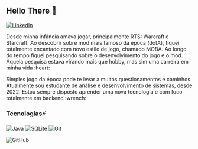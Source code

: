 ## Hello There :wave: 

[![LinkedIn](https://img.shields.io/badge/linkedin-%230077B5.svg?style=for-the-badge&logo=linkedin&logoColor=white&)](https://www.linkedin.com/in/brendoviegasy)

<p>Desde minha infância amava jogar, principalmente RTS: Warcraft e Starcraft. Ao descobrir sobre mod mais famoso da época (dotA), fiquei totalmente encantado com novo estilo de jogo, chamado MOBA. Ao longo do tempo fiquei pesquisando sobre o desenvolvimento do jogo e o mod. Aquela pesquisa estava virando mais que hobby, mas sim uma carreira em minha vida :heart:</p>

<p>Simples jogo da época pode te levar a muitos questionamentos e caminhos. Atualmente sou estudante de análise e desenvolvimento de sistemas, desde 2022. Estou sempre disposto aprender uma nova tecnologia e com foco totalmente em backend :wrench:</p>

### Tecnologias:zap:
![Java](https://img.shields.io/badge/java-%23ED8B00.svg?style=for-the-badge&logo=java&logoColor=white)
![SQLite](https://img.shields.io/badge/sqlite-%2307405e.svg?style=for-the-badge&logo=sqlite&logoColor=white)
![Git](https://img.shields.io/badge/git-%23F05033.svg?style=for-the-badge&logo=git&logoColor=white)

![GitHub](https://github-readme-stats.vercel.app/api?username=brendoviegass&show_icons=true&theme=react)
